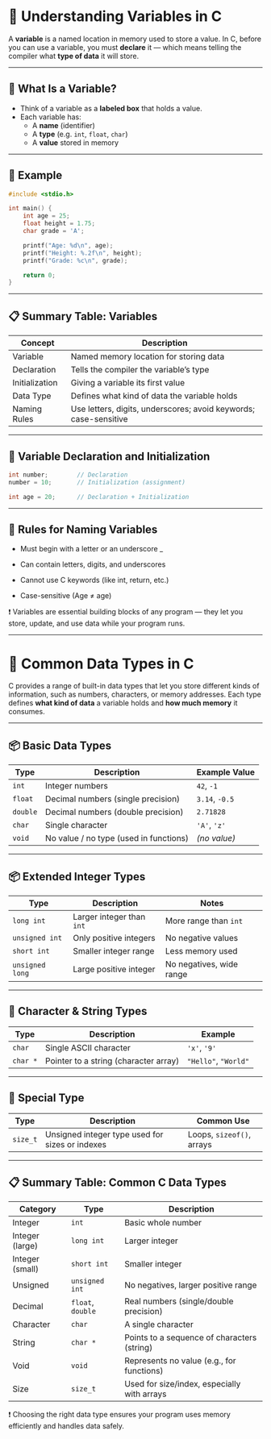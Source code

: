 # 🔧 Understanding Variables in C

A **variable** is a named location in memory used to store a value. In C, before you can use a variable, you must **declare** it — which means telling the compiler what **type of data** it will store.

---

## 📌 What Is a Variable?

- Think of a variable as a **labeled box** that holds a value.
- Each variable has:
  - A **name** (identifier)
  - A **type** (e.g. `int`, `float`, `char`)
  - A **value** stored in memory

---

## 🧪 Example

```c
#include <stdio.h>

int main() {
    int age = 25;
    float height = 1.75;
    char grade = 'A';

    printf("Age: %d\n", age);
    printf("Height: %.2f\n", height);
    printf("Grade: %c\n", grade);

    return 0;
}
```

---
## 📋 Summary Table: Variables

| Concept         | Description                                            |
|-----------------|--------------------------------------------------------|
| Variable        | Named memory location for storing data                |
| Declaration     | Tells the compiler the variable’s type                |
| Initialization  | Giving a variable its first value                     |
| Data Type       | Defines what kind of data the variable holds          |
| Naming Rules    | Use letters, digits, underscores; avoid keywords; case-sensitive |

---
## 🎯 Variable Declaration and Initialization
```c
int number;        // Declaration
number = 10;       // Initialization (assignment)

int age = 20;      // Declaration + Initialization
```

---
## 📃 Rules for Naming Variables
- Must begin with a letter or an underscore _

- Can contain letters, digits, and underscores

- Cannot use C keywords (like int, return, etc.)

- Case-sensitive (Age ≠ age)

❗ Variables are essential building blocks of any program — they let you store, update, and use data while your program runs.

---
# 🧠 Common Data Types in C

C provides a range of built-in data types that let you store different kinds of information, such as numbers, characters, or memory addresses. Each type defines **what kind of data** a variable holds and **how much memory** it consumes.

---

## 📦 Basic Data Types

| Type        | Description                                | Example Value     |
|-------------|--------------------------------------------|-------------------|
| `int`       | Integer numbers                            | `42`, `-1`        |
| `float`     | Decimal numbers (single precision)         | `3.14`, `-0.5`    |
| `double`    | Decimal numbers (double precision)         | `2.71828`         |
| `char`      | Single character                           | `'A'`, `'z'`      |
| `void`      | No value / no type (used in functions)     | *(no value)*      |

---

## 📦 Extended Integer Types

| Type             | Description                              | Notes                                |
|------------------|------------------------------------------|--------------------------------------|
| `long int`       | Larger integer than `int`                | More range than `int`                |
| `unsigned int`   | Only positive integers                   | No negative values                   |
| `short int`      | Smaller integer range                    | Less memory used                     |
| `unsigned long`  | Large positive integer                   | No negatives, wide range             |

---

## 🧵 Character & String Types

| Type       | Description                                      | Example               |
|------------|--------------------------------------------------|------------------------|
| `char`     | Single ASCII character                           | `'x'`, `'9'`           |
| `char *`   | Pointer to a string (character array)            | `"Hello"`, `"World"`   |

---

## 📐 Special Type

| Type      | Description                                      | Common Use                      |
|-----------|--------------------------------------------------|----------------------------------|
| `size_t`  | Unsigned integer type used for sizes or indexes  | Loops, `sizeof()`, arrays        |

---

## 📋 Summary Table: Common C Data Types

| Category           | Type              | Description                                      |
|--------------------|-------------------|--------------------------------------------------|
| Integer            | `int`             | Basic whole number                               |
| Integer (large)    | `long int`        | Larger integer                                   |
| Integer (small)    | `short int`       | Smaller integer                                  |
| Unsigned           | `unsigned int`    | No negatives, larger positive range              |
| Decimal            | `float`, `double` | Real numbers (single/double precision)           |
| Character          | `char`            | A single character                               |
| String             | `char *`          | Points to a sequence of characters (string)      |
| Void               | `void`            | Represents no value (e.g., for functions)        |
| Size               | `size_t`          | Used for size/index, especially with arrays      |


❗ Choosing the right data type ensures your program uses memory efficiently and handles data safely.

